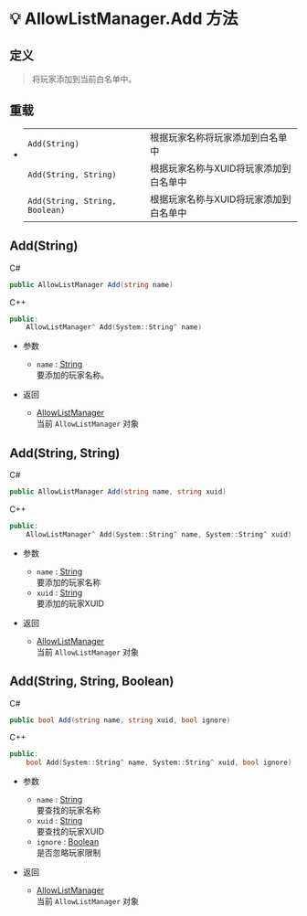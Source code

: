 # 💡 AllowListManager.Add 方法

## 定义

> 将玩家添加到当前白名单中。

## 重载
- 
    |||
    |-|-|
    |`Add(String)`|根据玩家名称将玩家添加到白名单中|
    |`Add(String, String)`|根据玩家名称与XUID将玩家添加到白名单中|
    |`Add(String, String, Boolean)`|根据玩家名称与XUID将玩家添加到白名单中|

## Add(String)

C#
```cs
public AllowListManager Add(string name)
```
C++
```cpp
public:
    AllowListManager^ Add(System::String^ name)
```

- 参数
  - `name` : [String](https://docs.microsoft.com/DotNET/api/system.string)  
    要添加的玩家名称。

- 返回
  - [AllowListManager](../AllowListManager)  
    当前 `AllowListManager` 对象


## Add(String, String)

C#
```cs
public AllowListManager Add(string name, string xuid)
```
C++
```cpp
public:
    AllowListManager^ Add(System::String^ name, System::String^ xuid)
```

- 参数
  - `name` : [String](https://docs.microsoft.com/DotNET/api/system.string)  
    要添加的玩家名称
  - `xuid` : [String](https://docs.microsoft.com/DotNET/api/system.string)  
    要添加的玩家XUID

- 返回
  - [AllowListManager](../AllowListManager)  
    当前 `AllowListManager` 对象


## Add(String, String, Boolean)

C#
```cs
public bool Add(string name, string xuid, bool ignore)
```
C++
```cpp
public:
    bool Add(System::String^ name, System::String^ xuid, bool ignore)
```

- 参数
  - `name` : [String](https://docs.microsoft.com/DotNET/api/system.string)  
    要查找的玩家名称
  - `xuid` : [String](https://docs.microsoft.com/DotNET/api/system.string)  
    要查找的玩家XUID
  - `ignore` : [Boolean](https://docs.microsoft.com/DotNET/api/system.boolean)  
    是否忽略玩家限制

- 返回
  - [AllowListManager](../AllowListManager)  
    当前 `AllowListManager` 对象
  
